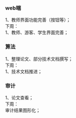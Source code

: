 ### web端
1、教师界面功能完善（按钮等）；<br>
下周：<br>
1、教师、游客、学生界面完善；<br>
### 算法
1、整理论文、部分技术文档撰写；<br>
下周：<br>
1、技术文档推进；<br>
### 审计
1、论文查看；<br>
下周：<br>
审计结果图形化；<br>